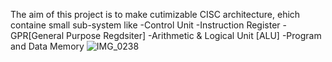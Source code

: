 The aim of this project is to make cutimizable CISC architecture, ehich containe small sub-system like 
-Control Unit
-Instruction Register
-GPR[General Purpose Regdsiter]
-Arithmetic & Logical Unit [ALU]
-Program and Data Memory
![IMG_0238](https://github.com/ShuklaVedant49/Processor/assets/127012107/39467f89-0e61-4f10-ae31-7b47289b66f1)
